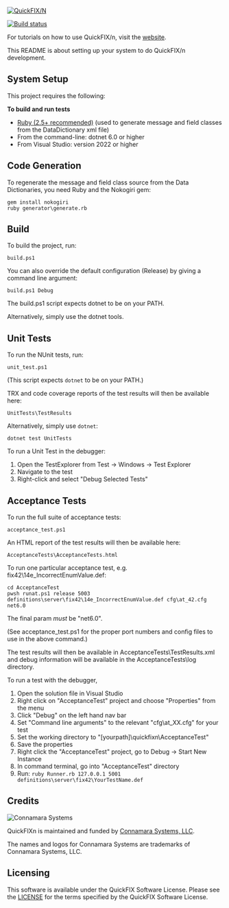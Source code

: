 [![QuickFIX/N][1]](http://quickfixn.org)

[![Build status](https://ci.appveyor.com/api/projects/status/ccu2yp2coad3oam0?svg=true)](https://ci.appveyor.com/project/cbusbey/quickfixn-jib50)

For tutorials on how to use QuickFIX/n, visit the [website](http://quickfixn.org/tutorial/creating-an-application.html).

This README is about setting up your system to do QuickFIX/n
development.

System Setup
------------
This project requires the following:

**To build and run tests**

* [Ruby (2.5+ recommended)](http://rubyinstaller.org/) (used to generate message and field classes from the DataDictionary xml file)
* From the command-line: dotnet 6.0 or higher
* From Visual Studio: version 2022 or higher

Code Generation
---------------
To regenerate the message and field class source from the Data Dictionaries,
you need Ruby and the Nokogiri gem:

```
gem install nokogiri
ruby generator\generate.rb
```

Build
-----
To build the project, run:

```
build.ps1
```

You can also override the default configuration (Release) by giving a command line argument:

```
build.ps1 Debug
```

The build.ps1 script expects dotnet to be on your PATH.

Alternatively, simply use the dotnet tools.

Unit Tests
----------
To run the NUnit tests, run:

```
unit_test.ps1
```

(This script expects `dotnet` to be on your PATH.)

TRX and code coverage reports of the test results will then be available here:

```
UnitTests\TestResults
```

Alternatively, simply use `dotnet`:

```
dotnet test UnitTests
```

To run a Unit Test in the debugger:

1. Open the TestExplorer from Test -> Windows -> Test Explorer
2. Navigate to the test
3. Right-click and select "Debug Selected Tests"


Acceptance Tests
----------------
To run the full suite of acceptance tests:

```
acceptance_test.ps1
```

An HTML report of the test results will then be available here:

    AcceptanceTests\AcceptanceTests.html

To run one particular acceptance test, e.g. fix42\14e_IncorrectEnumValue.def:

```
cd AcceptanceTest
pwsh runat.ps1 release 5003 definitions\server\fix42\14e_IncorrectEnumValue.def cfg\at_42.cfg net6.0
```

The final param *must* be "net6.0".

(See acceptance_test.ps1 for the proper port numbers and config files to use in the above command.)

The test results will then be available in AcceptanceTests\TestResults.xml and
debug information will be available in the AcceptanceTests\log directory.

To run a test with the debugger,

  1. Open the solution file in Visual Studio
  2. Right click on "AcceptanceTest" project and choose "Properties" from the menu
  3. Click "Debug" on the left hand nav bar
  4. Set "Command line arguments" to the relevant "cfg\at_XX.cfg" for your test
  5. Set the working directory to "[yourpath]\quickfixn\AcceptanceTest"
  6. Save the properties
  7. Right click the "AcceptanceTest" project, go to Debug -> Start New Instance
  8. In command terminal, go into "AcceptanceTest" directory
  9. Run: `ruby Runner.rb 127.0.0.1 5001 definitions\server\fix42\YourTestName.def`

Credits
-------

![Connamara Systems](http://quickfixn.org/web/public/images/Connamara-Logo.png)

QuickFIXn is maintained and funded by [Connamara Systems, LLC](http://connamara.com).

The names and logos for Connamara Systems are trademarks of Connamara Systems, LLC.

Licensing
---------

This software is available under the QuickFIX Software License. Please see the [LICENSE](LICENSE) for the terms specified by the QuickFIX Software License.

[1]: http://quickfixn.org/web/public/images/qfn-logo/QuickFIX-n_logo-small.png
